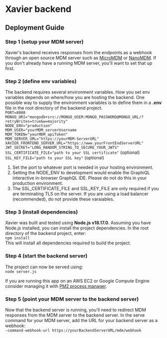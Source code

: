 # Xavier backend

## Deployment Guide

### Step 1 (setup your MDM server)
Xavier's backend receives responses from the endpoints as a webhook through an open source MDM server such as [MicroMDM](https://micromdm.io) or [NanoMDM](https://github.com/micromdm/nanomdm). If you don't already have a running MDM server, you'll want to set that up first.

### Step 2 (define env variables)
The backend requires several environment variables. How you set env variables depends on where/how you are hosting the backend. One possible way to supply the environment variables is to define them in a **.env** file in the root directory of the backend project.\
`PORT=8080`\
`MONGO_URI="mongodb+srv://MONGO_USER:MONGO_PASSWORD@MONGO_URL/?retryWrites=true&w=majority"`\
`NODE_ENV="production"`\
`MDM_USER="yourMDM_serverUsername`\
`MDM_TOKEN="yourMDM_apiToken"`\
`MDM_SERVER_URL="https://yourMDM-ServerURL"`\
`XAVIER_FRONTEND_SERVER_URL="https://www.yourFrontEndServerURL"`\
`JWT_SECRET="LONG_RANDOM_STRING_TO_SECURE_YOUR_JWTS"`\
`SSL_CERTIFICATE_FILE="path to your SSL certificate"` (optional)\
`SSL_KEY_FILE="path to your SSL key"` (optional)

1. Set the port to whatever port is needed in your hosting environment.
2. Setting the NODE_ENV to development would enable the GraphiQL interactive in-browser GraphQL IDE. Please do not do this in your production environment.
3. The SSL_CERTIFICATE_FILE and SSL_KEY_FILE are only required if you are terminating TLS on the server. If you are using a load balancer (recommended), do not provide these varaiables.

### Step 3 (install dependencies)
Xavier was built and tested using **Node.js v18.17.0**. Assuming you have Node.js installed, you can install the project dependencies. In the root directory of the backend project, enter:\
`npm install` \
This will install all dependencies required to build the project.

### Step 4 (start the backend server)
The project can now be served using:\
`node server.js`

If you are running this app on an AWS EC2 or Google Compute Engine consider managing it with [PM2 process manager](https://pm2.keymetrics.io).

### Step 5 (point your MDM server to the backend server)
Now that the backend server is running, you'll need to redirect MDM responses from the MDM server to the backend server. In the serve command for your MDM server, add the URL for your backend server as a webhook:\
`-command-webhook-url https://yourBackendServerURL/mdm/webhook
`
